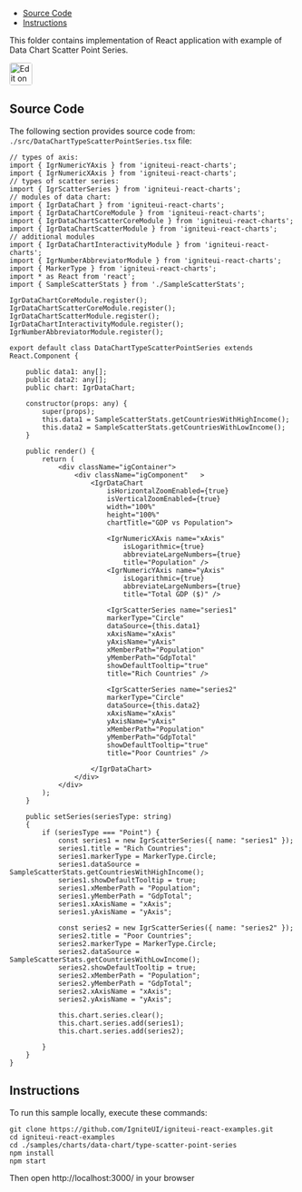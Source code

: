 <!-- NOTE: do not change this file because it will be auto re-generated from template file: -->
<!-- https://github.com/IgniteUI/igniteui-react-examples/tree/master/templates/sample/ReadMe.md -->

<!-- ## Table of Contents -->
<!-- - [Sample Preview](#Sample-Preview) -->
- [Source Code](#Source-Code)
- [Instructions](#Instructions)

This folder contains implementation of React application with example of Data Chart Scatter Point Series.
<!-- in the Data Chart component -->
<!-- [Data Chart](https://infragistics.com/Reactsite/components/data-chart.html) -->

<html lang="en" xmlns="http://www.w3.org/1999/xhtml">
    <body>
        <a target="_blank" href="https://codesandbox.io/s/github/IgniteUI/igniteui-react-examples/tree/master/samples/charts/data-chart/type-scatter-point-series?fontsize=14&hidenavigation=1&theme=dark&view=preview&file=/src/DataChartTypeScatterPointSeries.tsx" rel="noopener noreferrer">
            <img height="40px" style="border-radius: 0.25rem" alt="Edit on CodeSandbox" src="https://static.infragistics.com/xplatform/images/sandbox/code.png"/>
        </a>
        <!-- <a target="_blank"
href="https://codesandbox.io/s/github/IgniteUI/igniteui-react-examples/tree/master/samples/maps/geo-map/binding-csv-points?fontsize=14&hidenavigation=1&theme=dark&view=preview">
            <img alt="Edit Sample" src="https://codesandbox.io/static/img/play-codesandbox.svg"/>
        </a> -->
        <!-- <a target="_blank" style="margin-left: 0.5rem"
href="https://codesandbox.io/embed/github/IgniteUI/igniteui-react-examples/tree/master/samples/charts/data-chart/type-scatter-point-series?fontsize=14&hidenavigation=1&theme=dark&view=preview&file=/src/DataChartTypeScatterPointSeries.tsx">
            <img height="40px" style="border-radius: 5px" alt="View on CodeSandbox" src="https://static.infragistics.com/xplatform/images/sandbox/view.png"/>
        </a> -->
        <!-- <a target="_blank"
href="https://codesandbox.io/embed/github/IgniteUI/igniteui-react-examples/tree/master/samples/maps/geo-map/binding-csv-points?fontsize=14&hidenavigation=1&theme=dark&view=preview">
            <img alt="View on CodeSandbox" src="https://static.infragistics.com/xplatform/images/sandbox/view.png"/>
        </a>
https://codesandbox.io/embed/react-treemap-overview-rtb45
https://codesandbox.io/static/img/play-codesandbox.svg
https://codesandbox.io/embed/react-treemap-overview-rtb45?view=browser -->
    </body>
</html>

<!-- ## Sample Preview -->

<!-- <iframe
  src="https://codesandbox.io/embed/github/IgniteUI/igniteui-react-examples/tree/master/samples/charts/data-chart/type-scatter-point-series?fontsize=14&hidenavigation=1&theme=dark&view=preview&file=/src/DataChartTypeScatterPointSeries.tsx"
  style="width:100%; height:400px; border:0; border-radius: 4px; overflow:hidden;"
  allow="accelerometer; ambient-light-sensor; camera; encrypted-media; geolocation; gyroscope; hid; microphone; midi; payment; usb; vr"
  sandbox="allow-forms allow-modals allow-popups allow-presentation allow-same-origin allow-scripts"
></iframe> -->

## Source Code

The following section provides source code from:
`./src/DataChartTypeScatterPointSeries.tsx` file:

```tsx
// types of axis:
import { IgrNumericYAxis } from 'igniteui-react-charts';
import { IgrNumericXAxis } from 'igniteui-react-charts';
// types of scatter series:
import { IgrScatterSeries } from 'igniteui-react-charts';
// modules of data chart:
import { IgrDataChart } from 'igniteui-react-charts';
import { IgrDataChartCoreModule } from 'igniteui-react-charts';
import { IgrDataChartScatterCoreModule } from 'igniteui-react-charts';
import { IgrDataChartScatterModule } from 'igniteui-react-charts';
// additional modules
import { IgrDataChartInteractivityModule } from 'igniteui-react-charts';
import { IgrNumberAbbreviatorModule } from 'igniteui-react-charts';
import { MarkerType } from 'igniteui-react-charts';
import * as React from 'react';
import { SampleScatterStats } from './SampleScatterStats';

IgrDataChartCoreModule.register();
IgrDataChartScatterCoreModule.register();
IgrDataChartScatterModule.register();
IgrDataChartInteractivityModule.register();
IgrNumberAbbreviatorModule.register();

export default class DataChartTypeScatterPointSeries extends React.Component {

    public data1: any[];
    public data2: any[];
    public chart: IgrDataChart;

    constructor(props: any) {
        super(props);
        this.data1 = SampleScatterStats.getCountriesWithHighIncome();
        this.data2 = SampleScatterStats.getCountriesWithLowIncome();
    }

    public render() {
        return (
            <div className="igContainer">
                <div className="igComponent"   >
                    <IgrDataChart
                        isHorizontalZoomEnabled={true}
                        isVerticalZoomEnabled={true}
                        width="100%"
                        height="100%"
                        chartTitle="GDP vs Population">

                        <IgrNumericXAxis name="xAxis"
                            isLogarithmic={true}
                            abbreviateLargeNumbers={true}
                            title="Population" />
                        <IgrNumericYAxis name="yAxis"
                            isLogarithmic={true}
                            abbreviateLargeNumbers={true}
                            title="Total GDP ($)" />

                        <IgrScatterSeries name="series1"
                        markerType="Circle"
                        dataSource={this.data1}
                        xAxisName="xAxis"
                        yAxisName="yAxis"
                        xMemberPath="Population"
                        yMemberPath="GdpTotal"
                        showDefaultTooltip="true"
                        title="Rich Countries" />

                        <IgrScatterSeries name="series2"
                        markerType="Circle"
                        dataSource={this.data2}
                        xAxisName="xAxis"
                        yAxisName="yAxis"
                        xMemberPath="Population"
                        yMemberPath="GdpTotal"
                        showDefaultTooltip="true"
                        title="Poor Countries" />

                    </IgrDataChart>
                </div>
            </div>
        );
    }

    public setSeries(seriesType: string)
    {
        if (seriesType === "Point") {
            const series1 = new IgrScatterSeries({ name: "series1" });
            series1.title = "Rich Countries";
            series1.markerType = MarkerType.Circle;
            series1.dataSource = SampleScatterStats.getCountriesWithHighIncome();
            series1.showDefaultTooltip = true;
            series1.xMemberPath = "Population";
            series1.yMemberPath = "GdpTotal";
            series1.xAxisName = "xAxis";
            series1.yAxisName = "yAxis";

            const series2 = new IgrScatterSeries({ name: "series2" });
            series2.title = "Poor Countries";
            series2.markerType = MarkerType.Circle;
            series2.dataSource = SampleScatterStats.getCountriesWithLowIncome();
            series2.showDefaultTooltip = true;
            series2.xMemberPath = "Population";
            series2.yMemberPath = "GdpTotal";
            series2.xAxisName = "xAxis";
            series2.yAxisName = "yAxis";

            this.chart.series.clear();
            this.chart.series.add(series1);
            this.chart.series.add(series2);

        }
    }
}

```

## Instructions
To run this sample locally, execute these commands:

```
git clone https://github.com/IgniteUI/igniteui-react-examples.git
cd igniteui-react-examples
cd ./samples/charts/data-chart/type-scatter-point-series
npm install
npm start

```

Then open http://localhost:3000/ in your browser

